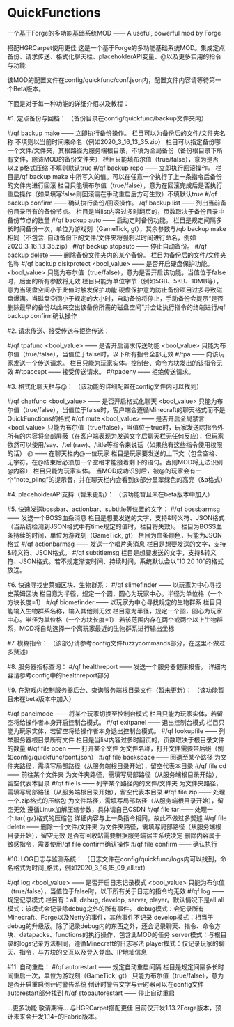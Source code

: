 # QuickFunctions
一个基于Forge的多功能基础系统MOD —— A useful, powerful mod by Forge

搭配HGRCarpet使用更佳
这是一个基于Forge的多功能基础系统MOD。集成定点备份、请求传送、格式化聊天栏、placeholderAPI变量、@以及更多实用的指令与功能

该MOD的配置文件在config/quickfunc/conf.json内，配置文件内容请等待第一个Beta版本。

下面是对于每一种功能的详细介绍以及教程：

#1. 定点备份与回档：
（备份目录在config/quickfunc/backup文件夹内）

  #/qf backup make <slot> <locate> <zipped> —— 立即执行备份操作。
   <slot>栏目可以为备份后的文件/文件夹名称 不填则以当前时间来命名（例如2020_3_16_13_35.zip）
   <locate>栏目可以指定备份哪一个文件/文件夹，其根路径为服务端根目录，不填为全局备份（备份根目录下所有文件，除该MOD的备份文件夹）
   <zipped>栏目只能填布尔值（true/false），意为是否以.zip格式压缩 不填则默认true
  #/qf backup repo <slot> <restarted> —— 立即执行回滚操作。
   <slot>栏目是/qf backup make <slot>中所写入的值。可以在任意一个执行了上一条指令后备份的文件内进行回滚
   <restarted>栏目只能填布尔值（true/false），意为在回滚完成后是否执行重启操作（如果填写false则回滚需在手动重启后方可生效）不填默认true
  #/qf backup confirm —— 确认执行备份/回滚操作。
  /qf backup list <page> —— 列出当前备份目录所有的备份节点。
   <page>栏目是当list内容过多时翻页的，页数取决于备份目录中备份节点的数量
  #/qf backup auto <time> <locate> <zipped> —— 启动定时备份功能。
   <time>栏目是规定间隔多长时间备份一次，单位为游戏刻（GameTick, gt），其余参数与/qb backup make相同（不包含<slot>. 自动备份下的文件/文件夹将强制以时间进行命名，例如2020_3_16_13_35.zip）
  #/qf backup stopauto —— 停止自动备份。
  #/qf backup delete <slot> —— 删除备份文件夹内的某个备份。
   <slot>栏目为备份后的文件/文件夹名称
  #/qf backup diskprotect <bool_value> <value>—— 是否开启硬盘保护功能。 
   <bool_value> 只能为布尔值（true/false），意为是否开启该功能，当值位于false时，后面的所有参数将无效
   <value>栏目只能为单位字节（例如5GB、5KB、10MB等），意为当硬盘空间小于此值时触发保护功能
   硬盘保护意为防止备份项目过多导致磁盘爆满。当磁盘空间小于<value>规定的大小时，自动备份将停止，手动备份会提示“是否删除最早的备份以此来空出该备份所需的磁盘空间”并会让执行指令的终端进行/qf backup confirm确认操作
  
#2. 请求传送、接受传送与拒绝传送：
 
  #/qf tpafunc <bool_value> —— 是否开启请求传送功能
   <bool_value> 只能为布尔值（true/false），当值位于false时，以下所有指令全部无效
  #/tpa <player> —— 向该玩家发送一个传送请求。
   <player>栏目只能为玩家实体。控制台、命令方块发出的该指令无效
  #/tpaccept —— 接受传送请求。
  #/tpadeny —— 拒绝传送请求。

#3. 格式化聊天栏与@<player>：
  （该功能的详细配置在config文件内可以找到）
  
  #/qf chatfunc <bool_value> —— 是否开启格式化聊天
   <bool_value> 只能为布尔值（true/false），当值位于false时，客户端会遵循Minecraft的聊天格式而不是QuickFunctions的格式
  #/qf mute <bool_value> —— 是否开启全局禁言
   <bool_value> 只能为布尔值（true/false），当值位于true时，玩家发送除指令外所有的内容将全部屏蔽（在客户端表现为发送文字后聊天栏无任何反应），但玩家依然可以使用/say、/tell(raw)、/title等指令来说话（如果他有这些指令使用权限的话）
  <chat>@<player> <chat> —— 在聊天栏内@一位玩家
   <chat>栏目是玩家要发送的上下文（包含空格、无字符。在@<player>结束后必须加一个空格才能接着剩下的语句。否则MOD将无法识别@内容）
   <player>栏目只能为玩家实体。
   当MOD成功识别后，被@的玩家会有一个“note_pling”的提示音，并在聊天栏内会看到@部分呈翠绿色的高亮（&a格式）
  
#4. placeholderAPI支持（暂未更新）：
  （该功能暂且未在beta版本中加入）
  
#5. 快速发送bossbar、actionbar、subtitle等位置的文字：
  #/qf bossbarmsg <msg> <time> <barcolor> —— 发送一个BOSS血条消息
   <msg>栏目是想要发送的文字，支持&转义符、JSON格式（当系统检测到JSON格式中有time规定的值时，<time>栏目将失效）。
   <time>栏目为BOSS血条持续的时间，单位为游戏刻（GameTick, gt）
   <barcolor>栏目为血条颜色，只能为JSON格式
  #/qf actionbarmsg <msg> —— 发送一个唱片条消息
   <msg>栏目是想要发送的文字，支持&转义符、JSON格式。
  #/qf subtitlemsg <msg>
   <msg>栏目是想要发送的文字，支持&转义符、JSON格式。若不规定渐变时间、持续时间，系统默认会以“10 20 10”的格式放送。
  
#6. 快速寻找史莱姆区块、生物群系：
  #/qf slimefinder <radius> —— 以玩家为中心寻找史莱姆区块
   <radius>栏目意为半径，规定一个圆，圆心为玩家中心。半径为单位格（一个方块长度=1）
  #/qf biomefinder <biome> <radius> —— 以玩家为中心寻找规定的生物群系
   <biome>栏目只能输入生物群系名称，输入其他则无效
   <radius>栏目意为半径，规定一个圆，圆心为玩家中心。半径为单位格（一个方块长度=1）
   若该范围内存在两个或两个以上生物群系，MOD将自动选择一个离玩家最近的生物群系进行输出坐标
  
#7. 模糊指令：
  （该部分请参考config文件fuzzycommands部分，在这里不做过多赘述）

#8. 服务器指标查询：
  #/qf healthreport —— 发送一个服务器健康报告。
   详细内容请参考config中的healthreport部分
  
#9. 在游戏内控制服务器后台、查询服务端根目录文件（暂未更新）：
  （该功能暂且未在beta版本中加入）
  
  #/qf panelmode <player> —— 将某个玩家切换至控制台模式
   <player>栏目只能为玩家实体，若留空将给操作者本身开启控制台模式。
  #/qf exitpanel <player> —— 退出控制台模式
   <player>栏目只能为玩家实体，若留空将给操作者本身退出控制台模式。
  #/qf lookupfile <page> —— 列举服务器根目录所有文件
   <page>栏目是当list内容过多时翻页的，页数取决于根目录文件的数量
  #/qf file open <locate> —— 打开某个文件
   <locate>为文件名称，打开文件需要带后缀（例如config/quickfunc/conf.json）
  #/qf file backspace <locate> —— 回退至某个路径
   <locate>为文件夹路径，需填写局部路径（从服务端根目录开始），留空代表本目录
  #/qf file cd <locate> —— 前往某个文件夹
   <locate>为文件夹路径，需填写局部路径（从服务端根目录开始），留空代表本目录
  #/qf file ls <locate> —— 列举某个路径内的文件/文件夹
   <locate>为文件夹路径，需填写局部路径（从服务端根目录开始），留空代表本目录
  #/qf file zip <locate> <value> —— 处理一个.zip格式的压缩包
   <locate>为文件路径，需填写局部路径（从服务端根目录开始），留空无效
   <value>遵循Linux加解压缩参数，具体请自己CSDN
  #/qf file tar <locate> <value> —— 处理一个.tar(.gz)格式的压缩包
   详细内容与上一条指令相同，故此不做过多赘述
  #/qf file delete <locate> —— 删除一个文件/文件夹
   <locate>为文件夹路径，需填写局部路径（从服务端根目录开始），留空无效
   是否有回收站需要根据服务端宿主系统决定
   删除内容属于敏感指令，需要使用/qf file confirm确认操作
  #/qf file confirm —— 确认执行
  
#10. LOG日志与监测系统：
  （日志文件在config/quickfunc/logs内可以找到，命名格式为时间_格式，例如2020_3_16_15_09_all.txt）

  #/qf log <bool_value> —— 是否开启日志记录模式
   <bool_value> 只能为布尔值（true/false），当值位于false时，以下所有关于日志的指令均无效
  #/qf log <mode> —— 规定记录模式
   <mode>栏目有：all, debug, develop, server, player。默认情况下是all
   all模式：该模式会记录除debug之外的所有事件。
   debug模式：会记录所有Minecraft、Forge以及Netty的事件，其他事件不记录
   develop模式：相当于debug的升级版。除了记录debug内的东西之外，还会记录聊天、指令、命令方块、datapacks、functions的执行操作，包含此MOD的任务
   server模式：与根目录的logs记录方法相同，遵循Minecraft的日志写法
   player模式：仅记录玩家的聊天、指令，与方块的交互以及登入登出、IP地址信息
  
#11. 自动重启：
  #/qf autorestart <time> <msgswitch> —— 规定自动重启间隔
   <time>栏目是规定间隔多长时间重启一次，单位为游戏刻（GameTick, gt）
   <msgswitch> 只能为布尔值（true/false），意为是否开启重启倒计时警告系统
   倒计时警告文字与计时器可以在config文件autorestart部分找到
  #/qf stopautorestart —— 停止自动重启
  
...更多功能 敬请期待...
与HGRCarpet搭配更佳
目前仅开发1.13.2Forge版本，预计未来会开发1.14+的Fabric版本。
 
